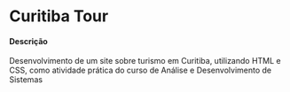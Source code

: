# Curitiba Tour

#### Descrição

Desenvolvimento de um site sobre turismo em Curitiba, utilizando HTML e CSS, como atividade prática do curso de Análise e Desenvolvimento de Sistemas

